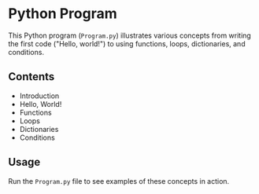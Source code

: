 # Python Program

This Python program (`Program.py`) illustrates various concepts from writing the first code ("Hello, world!") to using functions, loops, dictionaries, and conditions.

## Contents

- Introduction
- Hello, World!
- Functions
- Loops
- Dictionaries
- Conditions

## Usage

Run the `Program.py` file to see examples of these concepts in action.
